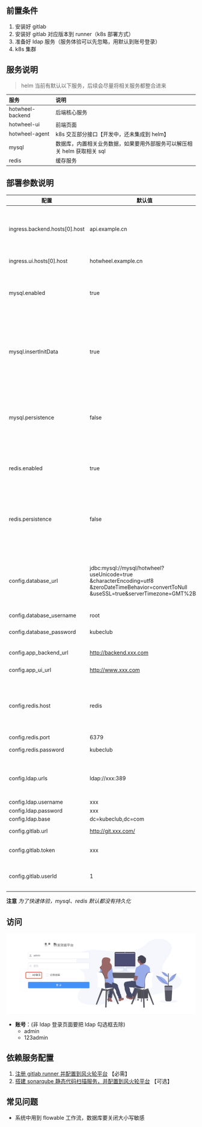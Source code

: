 ## 前置条件

1. 安装好 gitlab
2. 安装好 gitlab 对应版本到 runner（k8s 部署方式）
3. 准备好 ldap 服务（服务体验可以先忽略，用默认到账号登录）
4. k8s 集群

## 服务说明
> helm 当前有默认以下服务，后续会尽量将相关服务都整合进来

| 服务               | 说明                                        |
| :--------------- |:------------------------------------------|
| hotwheel-backend | 后端核心服务                                    |
| hotwheel-ui      | 前端页面                                      |
| hotwheel-agent   | k8s 交互部分接口【开发中，还未集成到 helm】	               |
| mysql            | 数据库，内置相关业务数据，如果要用外部服务可以解压相关 helm 获取相关 sql |
| redis            | 缓存服务                                      |

## 部署参数说明

| 配置	                           | 默认值	                                                                                                                                                         | 说明                              |
|-------------------------------|--------------------------------------------------------------------------------------------------------------------------------------------------------------|---------------------------------|
| ingress.backend.hosts\[0].host | api.example.cn                                                                                                                                               | 后端服务地址，供前端浏览器调用                 |
| ingress.ui.hosts\[0].host     | hotwheel.example.cn                                                                                                                                          | 前端地址                            |
| mysql.enabled	              | true	                                                                                                                                                        | 使用 helm 包里面的 mysql，内置数据         |
| mysql.insertInitData          | true                                                                                                                                                         | *初始化风火轮平台的数据，第一次必需要，后续更新不用。*    |
| mysql.persistence             | false                                                                                                                                                        | 为了快速体验，默认不持久化，正式环境要配置上                                |
| redis.enabled                 | true                                                                                                                                                         | 使用 helm 包里面的 redis 服务           |
| redis.persistence             | false                                                                                                                                                        |  为了快速体验，默认不持久化，正式环境要配置上                               |
| config.database\_url          | jdbc\:mysql://mysql/hotwheel?useUnicode=true<br/>\&characterEncoding=utf8<br/>\&zeroDateTimeBehavior=convertToNull<br/>\&useSSL=true\&serverTimezone=GMT%2B8 | 默认连的是 helm 包里面的 mysql 服务 svc 地址 |
| config.database\_username     | root                                                                                                                                                         |                                 |
| config.database\_password     | kubeclub                                                                                                                                                     | 数据库 root 密码                     |
| config.app\_backend\_url      | <http://backend.xxx.com>                                                                                                                                     | 后端服务地址                          |
| config.app\_ui\_url           | <http://www.xxx.com>                                                                                                                                         | 前端服务地址                          |
| config.redis.host             | redis                                                                                                                                                        | 默认连的是 helm 包里面的 redis 服务 svc 地址 |
| config.redis.port             | 6379                                                                                                                                                         |                                 |
| config.redis.password         | kubeclub                                                                                                                                                     | redis 密码                        |
| config.ldap.urls              | ldap\://xxx:389                                                                                                                                              | ldap 服务，用于平台认证服务                |
| config.ldap.username          | xxx                                                                                                                                                          |                                 |
| config.ldap.password          | xxx                                                                                                                                                          |                                 |
| config.ldap.base              | dc=kubeclub,dc=com                                                                                                                                           |                                 |
| config.gitlab.url             | http://git.xxx.com/                                                                                                                                          | gitlab 地址                       |
| config.gitlab.token           | xxx                                                                                                                                                          | gitlab token 值                  |
| config.gitlab.userId          | 1                                                                                                                                                            | gitlab token 对应到用户ID            |

**注意**
_为了快速体验，mysql、redis 默认都没有持久化_

## 访问

![登录界面](./img/login.jpg)
- **账号**：(非 ldap 登录页面要把 ldap 勾选框去除)
    - admin
    - 123admin

## 依赖服务配置
1. [注册 gitlab runner 并配置到风火轮平台](gitlab-runner.md) 【必需】
2. [搭建 sonarqube 静态代码扫描服务，并配置到风火轮平台](sonarqube.md) 【可选】


## 常见问题

* 系统中用到 flowable 工作流，数据库要关闭大小写敏感
